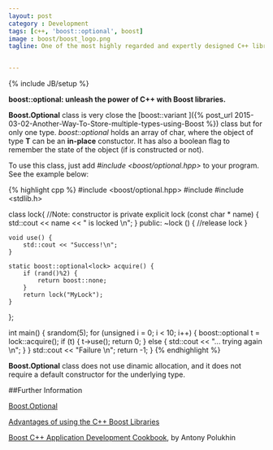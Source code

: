 ```yaml
---
layout: post
category : Development
tags: [c++, 'boost::optional', boost]
image : boost/boost_logo.png
tagline: One of the most highly regarded and expertly designed C++ library projects in the world - H.Sutter and A.Alexandrescu, C++ Coding Standards


---
```

{% include JB/setup %}

**boost::optional: unleash the power of C++ with Boost libraries.**

<!--more-->

**Boost.Optional** class is very close the [boost::variant ]({% post_url 2015-03-02-Another-Way-To-Store-multiple-types-using-Boost %}) class but for only one type.
*boost::optional* holds an array of char, where the object of type **T** can be an **in-place** constuctor.
It has also a boolean flag to remember the state of the object (if is constructed or not). 

To use this class, just add *#include <boost/optional.hpp>* to your program. See the example below:

{% highlight cpp %}
#include <boost/optional.hpp>
#include <iostream>
#include <stdlib.h>

class lock{
    //Note: constructor is private
    explicit lock (const char * name) {
        std::cout << name << " is locked \n";
    }
    public:
    ~lock () {
        //release lock
    }

    void use() {
        std::cout << "Success!\n";
    }

    static boost::optional<lock> acquire() {
        if (rand()%2) {
            return boost::none;
        }
        return lock("MyLock");
    }
};

int main() {
    srandom(5);
    for (unsigned i = 0; i < 10; i++) {
        boost::optional<lock> t =
            lock::acquire();
        if (t) {
            t->use();
            return 0;
        } else {
            std::cout << "... trying again  \n";
        }
    }
    std::cout << "Failure \n";
    return -1;
}
{% endhighlight %}

**Boost.Optional** class does not use dinamic allocation, and it does not require a default constructor
for the underlying type. 

##Further Information

[Boost.Optional](http://www.boost.org/doc/libs/1_56_0/doc/html/optional.html)

[Advantages of using the C++ Boost Libraries](http://stackoverflow.com/questions/125580/what-are-the-advantages-of-using-the-c-boost-libraries)

[Boost C++ Application Development Cookbook](https://www.packtpub.com/application-development/boost-c-application-development-cookbook), by Antony Polukhin



